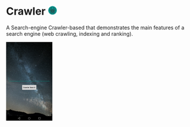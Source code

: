 # Crawler <img src="icon.png" height="5%" width="5%">
A Search-engine Crawler-based that demonstrates the main features of a search engine (web crawling, indexing and ranking).

<img src="crawler.png" height="25%" width="25%">
